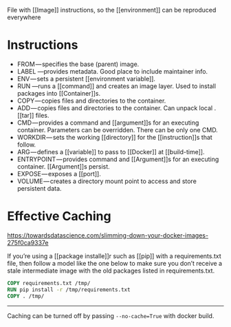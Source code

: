 File with [[Image]] instructions, so the [[environment]] can be reproduced everywhere

# Instructions

- FROM — specifies the base (parent) image.
- LABEL —provides metadata. Good place to include maintainer info.
- ENV — sets a persistent [[environment variable]].
- RUN —runs a [[command]] and creates an image layer. Used to install packages into [[Container]]s.
- COPY — copies files and directories to the container.
- ADD — copies files and directories to the container. Can unpack local .[[tar]] files.
- CMD — provides a command and [[argument]]s for an executing container. Parameters can be overridden. There can be only one CMD.
- WORKDIR — sets the working [[directory]] for the [[instruction]]s that follow.
- ARG — defines a [[variable]] to pass to [[Docker]] at [[build-time]].
- ENTRYPOINT — provides command and [[Argument]]s for an executing container. [[Argument]]s persist.
- EXPOSE — exposes a [[port]].
- VOLUME — creates a directory mount point to access and store persistent data.

# Effective Caching

https://towardsdatascience.com/slimming-down-your-docker-images-275f0ca9337e

If you’re using a [[package installe]]r such as [[pip]] with a requirements.txt file, then follow a model like the one below to make sure you don’t receive a stale intermediate image with the old packages listed in requirements.txt.

```dockerfile
COPY requirements.txt /tmp/
RUN pip install -r /tmp/requirements.txt
COPY . /tmp/
```
---

Caching can be turned off by passing `--no-cache=True` with docker build.
